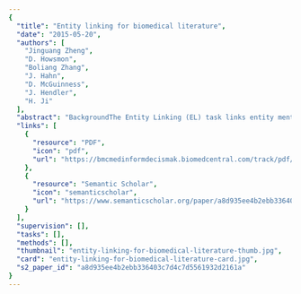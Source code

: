 ```yaml
---
{
  "title": "Entity linking for biomedical literature",
  "date": "2015-05-20",
  "authors": [
    "Jinguang Zheng",
    "D. Howsmon",
    "Boliang Zhang",
    "J. Hahn",
    "D. McGuinness",
    "J. Hendler",
    "H. Ji"
  ],
  "abstract": "BackgroundThe Entity Linking (EL) task links entity mentions from an unstructured document to entities in a knowledge base. Although this problem is well-studied in news and social media, this problem has not received much attention in the life science domain. One outcome of tackling the EL problem in the life sciences domain is to enable scientists to build computational models of biological processes with more efficiency. However, simply applying a news-trained entity linker produces inadequate results.MethodsSince existing supervised approaches require a large amount of manually-labeled training data, which is currently unavailable for the life science domain, we propose a novel unsupervised collective inference approach to link entities from unstructured full texts of biomedical literature to 300 ontologies. The approach leverages the rich semantic information and structures in ontologies for similarity computation and entity ranking.ResultsWithout using any manual annotation, our approach significantly outperforms state-of-the-art supervised EL method (9% absolute gain in linking accuracy). Furthermore, the state-of-the-art supervised EL method requires 15,000 manually annotated entity mentions for training. These promising results establish a benchmark for the EL task in the life science domain. We also provide in depth analysis and discussion on both challenges and opportunities on automatic knowledge enrichment for scientific literature.ConclusionsIn this paper, we propose a novel unsupervised collective inference approach to address the EL problem in a new domain. We show that our unsupervised approach is able to outperform a current state-of-the-art supervised approach that has been trained with a large amount of manually labeled data. Life science presents an underrepresented domain for applying EL techniques. By providing a small benchmark data set and identifying opportunities, we hope to stimulate discussions across natural language processing and bioinformatics and motivate others to develop techniques for this largely untapped domain.",
  "links": [
    {
      "resource": "PDF",
      "icon": "pdf",
      "url": "https://bmcmedinformdecismak.biomedcentral.com/track/pdf/10.1186/1472-6947-15-S1-S4"
    },
    {
      "resource": "Semantic Scholar",
      "icon": "semanticscholar",
      "url": "https://www.semanticscholar.org/paper/a8d935ee4b2ebb336403c7d4c7d5561932d2161a"
    }
  ],
  "supervision": [],
  "tasks": [],
  "methods": [],
  "thumbnail": "entity-linking-for-biomedical-literature-thumb.jpg",
  "card": "entity-linking-for-biomedical-literature-card.jpg",
  "s2_paper_id": "a8d935ee4b2ebb336403c7d4c7d5561932d2161a"
}
---
```


